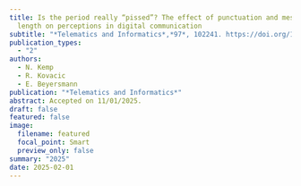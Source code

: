 ```yaml
---
title: Is the period really “pissed”? The effect of punctuation and message
  length on perceptions in digital communication
subtitle: "*Telematics and Informatics*,*97*, 102241. https://doi.org/10.1016/j.tele.2025.102241"
publication_types:
  - "2"
authors:
  - N. Kemp
  - R. Kovacic
  - E. Beyersmann
publication: "*Telematics and Informatics*"
abstract: Accepted on 11/01/2025.
draft: false
featured: false
image:
  filename: featured
  focal_point: Smart
  preview_only: false
summary: "2025"
date: 2025-02-01
---
```

